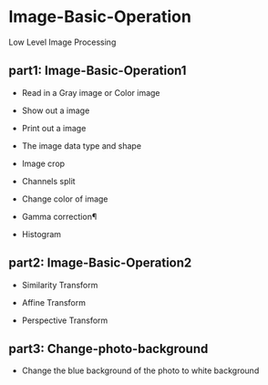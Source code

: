 # Image-Basic-Operation
Low Level Image Processing

## part1: Image-Basic-Operation1

- Read in a Gray image or Color image

- Show out a image

- Print out a image

- The image data type and shape

- Image crop

- Channels split

- Change color of image

- Gamma correction¶

- Histogram


## part2: Image-Basic-Operation2

- Similarity Transform

- Affine Transform

- Perspective Transform


## part3: Change-photo-background

- Change the blue background of the photo to white background
